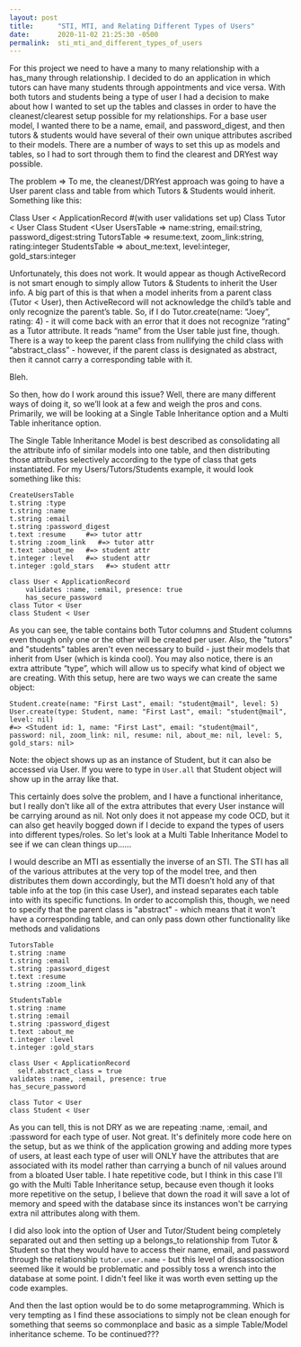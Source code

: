```yaml
---
layout: post
title:      "STI, MTI, and Relating Different Types of Users"
date:       2020-11-02 21:25:30 -0500
permalink:  sti_mti_and_different_types_of_users
---
```



For this project we need to have a many to many relationship with a has_many through relationship. I decided to do an application in which tutors can have many students through appointments and vice versa. With both tutors and students being a type of user I had a decision to make about how I wanted to set up the tables and classes in order to have the cleanest/clearest setup possible for my relationships. For a base user model, I wanted there to be a name, email, and password_digest, and then tutors & students would have several of their own unique attributes ascribed to their models. There are a number of ways to set this up as models and tables, so I had to sort through them to find the clearest and DRYest way possible.

The problem =>  To me, the cleanest/DRYest approach was going to have a User parent class and table from which Tutors & Students would inherit. Something like this:

Class User < ApplicationRecord  #(with user validations set up)
Class Tutor < User
Class Student <User
UsersTable => name:string, email:string, password_digest:string
TutorsTable => resume:text, zoom_link:string, rating:integer
StudentsTable => about_me:text, level:integer, gold_stars:integer

Unfortunately, this does not work. It would appear as though ActiveRecord is not smart enough to simply allow Tutors & Students to inherit the User info. A big part of this is that when a model inherits from a parent class (Tutor < User), then ActiveRecord will not acknowledge the child’s table and only recognize the parent’s table. So, if I do Tutor.create(name: “Joey”, rating: 4) - it will come back with an error that it does not recognize “rating” as a Tutor attribute. It reads “name” from the User table just fine, though. There is a way to keep the parent class from nullifying the child class with “abstract_class” - however, if the parent class is designated as abstract, then it cannot carry a corresponding table with it.

Bleh.

So then, how do I work around this issue? Well, there are many different ways of doing it, so we’ll look at a few and weigh the pros and cons. Primarily, we will be looking at a Single Table Inheritance option and a Multi Table inheritance option.

The Single Table Inheritance Model is best described as consolidating all the attribute info of similar models into one table, and then distributing those attributes selectively according to the type of class that gets instantiated. For my Users/Tutors/Students example, it would look something like this:

```
CreateUsersTable
t.string :type
t.string :name
t.string :email
t.string :password_digest
t.text :resume     #=> tutor attr
t.string :zoom_link   #=> tutor attr
t.text :about_me   #=> student attr
t.integer :level   #=> student attr
t.integer :gold_stars   #=> student attr

class User < ApplicationRecord
	validates :name, :email, presence: true
	has_secure_password
class Tutor < User
class Student < User
```

As you can see, the table contains both Tutor columns and Student columns even though only one or the other will be created per user. Also, the "tutors" and "students" tables aren't even necessary to build - just their models that inherit from User (which is kinda cool). You may also notice, there is an extra attribute “type”, which will allow us to specify what kind of object we are creating. With this setup, here are two ways we can create the same object: 

```
Student.create(name: "First Last", email: "student@mail", level: 5)
User.create(type: Student, name: "First Last", email: "student@mail", level: nil)
#=> <Student id: 1, name: "First Last", email: "student@mail", password: nil, zoom_link: nil, resume: nil, about_me: nil, level: 5, gold_stars: nil>
```

Note: the object shows up as an instance of Student, but it can also be accessed via User. If you were to type in `User.all` that Student object will show up in the array like that.

This certainly does solve the problem, and I have a functional inheritance, but I really don't like all of the extra attributes that every User instance will be carrying around as nil. Not only does it not appease my code OCD, but it can also get heavily bogged down if I decide to expand the types of users into different types/roles. So let's look at a Multi Table Inheritance Model to see if we can clean things up......

I would describe an MTI as essentially the inverse of an STI. The STI has all of the various attributes at the very top of the model tree, and then distributes them down accordingly, but the MTI doesn't hold any of that table info at the top (in this case User), and instead separates each table into with its specific functions. In order to accomplish this, though, we need to specify that the parent class is "abstract" - which means that it won't have a corresponding table, and can only pass down other functionality like methods and validations

```
TutorsTable
t.string :name
t.string :email
t.string :password_digest
t.text :resume  
t.string :zoom_link  

StudentsTable
t.string :name
t.string :email
t.string :password_digest
t.text :about_me 
t.integer :level  
t.integer :gold_stars   

class User < ApplicationRecord
  self.abstract_class = true
validates :name, :email, presence: true
has_secure_password

class Tutor < User
class Student < User
```

As you can tell, this is not DRY as we are repeating :name, :email, and :password for each type of user. Not great. It's definitely more code here on the setup, but as we think of the application growing and adding more types of users, at least each type of user will ONLY have the attributes that are associated with its model rather than carrying a bunch of nil values around from a bloated User table. I hate repetitive code, but I think in this case I'll go with the Multi Table Inheritance setup, because even though it looks more repetitive on the setup, I believe that down the road it will save a lot of memory and speed with the database since its instances won't be carrying extra nil attributes along with them.

I did also look into the option of User and Tutor/Student being completely separated out and then setting up a belongs_to relationship from Tutor & Student so that they would have to access their name, email, and password through the relationship `tutor.user.name` - but this level of dissassociation seemed like it would be problematic and possibly toss a wrench into the database at some point. I didn't feel like it was worth even setting up the code examples.

And then the last option would be to do some metaprogramming. Which is very tempting as I find these associations to simply not be clean enough for something that seems so commonplace and basic as a simple Table/Model inheritance scheme. To be continued???
